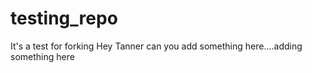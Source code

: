 # testing_repo
It's a test for forking
Hey Tanner can you add something here....adding something here

